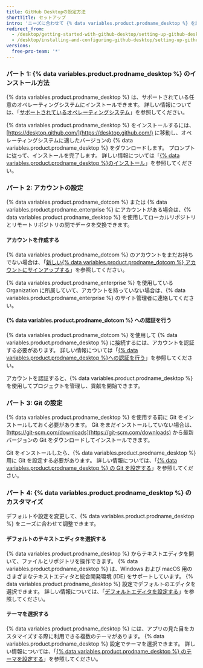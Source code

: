 ```yaml
---
title: GitHub Desktopの設定方法
shortTitle: セットアップ
intro: 'ニーズに合わせて {% data variables.product.prodname_desktop %} を設定し、プロジェクトに貢献することができます。'
redirect_from:
  - /desktop/getting-started-with-github-desktop/setting-up-github-desktop
  - /desktop/installing-and-configuring-github-desktop/setting-up-github-desktop
versions:
  free-pro-team: '*'
---
```

### パート 1: {% data variables.product.prodname_desktop %} のインストール方法

{% data variables.product.prodname_desktop %} は、サポートされている任意のオペレーティングシステムにインストールできます。 詳しい情報については、「[サポートされているオペレーティングシステム](/desktop/getting-started-with-github-desktop/supported-operating-systems)」を参照してください。

{% data variables.product.prodname_desktop %} をインストールするには、[https://desktop.github.com/](https://desktop.github.com/) に移動し、オペレーティングシステムに適したバージョンの {% data variables.product.prodname_desktop %} をダウンロードします。 プロンプトに従って、インストールを完了します。 詳しい情報については「[{% data variables.product.prodname_desktop %}のインストール](/desktop/getting-started-with-github-desktop/installing-github-desktop)」を参照してください。

### パート 2: アカウントの設定

{% data variables.product.prodname_dotcom %} または {% data variables.product.prodname_enterprise %} にアカウントがある場合は、{% data variables.product.prodname_desktop %} を使用してローカルリポジトリとリモートリポジトリの間でデータを交換できます。

#### アカウントを作成する
{% data variables.product.prodname_dotcom %} のアカウントをまだお持ちでない場合は、「[新しい{% data variables.product.prodname_dotcom %} アカウントにサインアップする](/articles/signing-up-for-a-new-github-account/)」を参照してください。

{% data variables.product.prodname_enterprise %} を使用している Organization に所属していて、アカウントを持っていない場合は、{% data variables.product.prodname_enterprise %} のサイト管理者に連絡してください。

#### {% data variables.product.prodname_dotcom %} への認証を行う
{% data variables.product.prodname_dotcom %} を使用して {% data variables.product.prodname_desktop %} に接続するには、アカウントを認証する必要があります。 詳しい情報については「[{% data variables.product.prodname_desktop %}への認証を行う](/desktop/getting-started-with-github-desktop/authenticating-to-github)」を参照してください。

アカウントを認証すると、{% data variables.product.prodname_desktop %} を使用してプロジェクトを管理し、貢献を開始できます。

### パート 3: Git の設定
{% data variables.product.prodname_desktop %} を使用する前に Git をインストールしておく必要があります。 Git をまだインストールしていない場合は、[https://git-scm.com/downloads](https://git-scm.com/downloads) から最新バージョンの Git をダウンロードしてインストールできます。

Git をインストールしたら、{% data variables.product.prodname_desktop %} 用に Git を設定する必要があります。 詳しい情報については、「[{% data variables.product.prodname_desktop %} の Git を設定する](/desktop/getting-started-with-github-desktop/configuring-git-for-github-desktop)」を参照してください。

### パート 4: {% data variables.product.prodname_desktop %} のカスタマイズ
デフォルトや設定を変更して、{% data variables.product.prodname_desktop %} をニーズに合わせて調整できます。

#### デフォルトのテキストエディタを選択する
{% data variables.product.prodname_desktop %} からテキストエディタを開いて、ファイルとリポジトリを操作できます。 {% data variables.product.prodname_desktop %} は、Windows および macOS 用のさまざまなテキストエディタと統合開発環境 (IDE) をサポートしています。 {% data variables.product.prodname_desktop %} 設定でデフォルトのエディタを選択できます。 詳しい情報については、「[デフォルトエディタを設定する](/desktop/getting-started-with-github-desktop/configuring-a-default-editor)」を参照してください。

#### テーマを選択する
{% data variables.product.prodname_desktop %} には、アプリの見た目をカスタマイズする際に利用できる複数のテーマがあります。 {% data variables.product.prodname_desktop %} 設定でテーマを選択できます。 詳しい情報については、「[{% data variables.product.prodname_desktop %} のテーマを設定する](/desktop/getting-started-with-github-desktop/setting-a-theme-for-github-desktop)」を参照してください。
